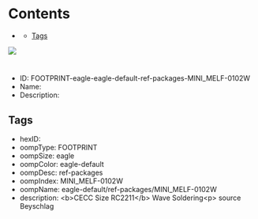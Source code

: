 



Contents
========

* [](#)
	* [Tags](#tags)
  
![][im]
# 

- ID: FOOTPRINT-eagle-eagle-default-ref-packages-MINI_MELF-0102W
- Name: 
- Description: 

## Tags

- hexID: 
- oompType: FOOTPRINT
- oompSize: eagle
- oompColor: eagle-default
- oompDesc: ref-packages
- oompIndex: MINI_MELF-0102W
- oompName: eagle-default/ref-packages/MINI_MELF-0102W
- description: &lt;b&gt;CECC Size RC2211&lt;/b&gt; Wave Soldering&lt;p&gt;&#xD;
source Beyschlag



[im]: image.png
